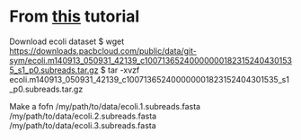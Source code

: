 # From [this](http://pb-falcon.readthedocs.io/en/latest/tutorial.html) tutorial

Download ecoli dataset
$ wget https://downloads.pacbcloud.com/public/data/git-sym/ecoli.m140913_050931_42139_c100713652400000001823152404301535_s1_p0.subreads.tar.gz
$ tar -xvzf ecoli.m140913_050931_42139_c100713652400000001823152404301535_s1_p0.subreads.tar.gz

Make a fofn
/my/path/to/data/ecoli.1.subreads.fasta
/my/path/to/data/ecoli.2.subreads.fasta
/my/path/to/data/ecoli.3.subreads.fasta
